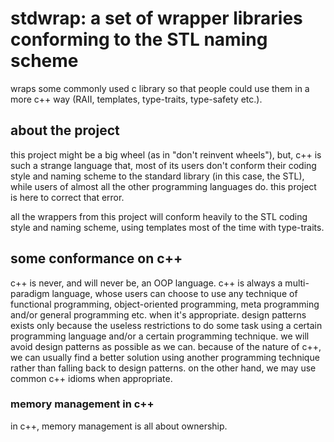 # stdwrap: a set of wrapper libraries conforming to the STL naming scheme
wraps some commonly used c library so that people could use them in a
more c++ way (RAII, templates, type-traits, type-safety etc.).

## about the project
this project might be a big wheel (as in "don't reinvent wheels"), but,
c++ is such a strange language that, most of its users don't conform their
coding style and naming scheme to the standard library (in this case,
the STL), while users of almost all the other programming languages do.
this project is here to correct that error.

all the wrappers from this project will conform heavily to the STL coding
style and naming scheme, using templates most of the time with type-traits.

## some conformance on c++
c++ is never, and will never be, an OOP language. c++ is always a
multi-paradigm language, whose users can choose to use any technique of
functional programming, object-oriented programming, meta programming
and/or general programming etc. when it's appropriate. design patterns
exists only because the useless restrictions to do some task using a
certain programming language and/or a certain programming technique.
we will avoid design patterns as possible as we can. because of the
nature of c++, we can usually find a better solution using another
programming technique rather than falling back to design patterns.
on the other hand, we may use common c++ idioms when appropriate.

### memory management in c++
in c++, memory management is all about ownership.

